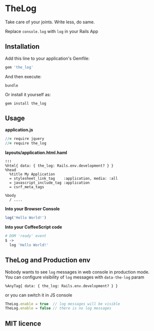 # TheLog

Take care of your joints. Write less, do same.

Replace `console.log` with `log` in your Rails App

## Installation

Add this line to your application's Gemfile:

```ruby
gem 'the_log'
```

And then execute:

```
bundle
```

Or install it yourself as:

```
gem install the_log
```

## Usage

**application.js**

```coffeescript
//= require jquery
//= require the_log
```

**layouts/application.html.haml**

```haml
!!!
%html{ data: { the_log: Rails.env.development? } }
%head
  %title My Application
  = stylesheet_link_tag    :application, media: :all
  = javascript_include_tag :application
  = csrf_meta_tags

%body
  / ....
```

**Into your Browser Console**

```javascript
log('Hello World!')
```

**Into your CoffeeScript code**

```coffeescript
# DOM 'ready' event
$ ->
  log 'Hello World!'
```

## TheLog and Production env

Nobody wants to see `log` messages in web console in production mode.
You can configure visibility of `log` messages with `data-the-log` param

```haml
%AnyTag{ data: { the_log: Rails.env.development? } }
```

or you can switch it in JS console

```javascript
TheLog.enable = true  // log messages will be visible
TheLog.enable = false // there is no log messages
```

## MIT licence
